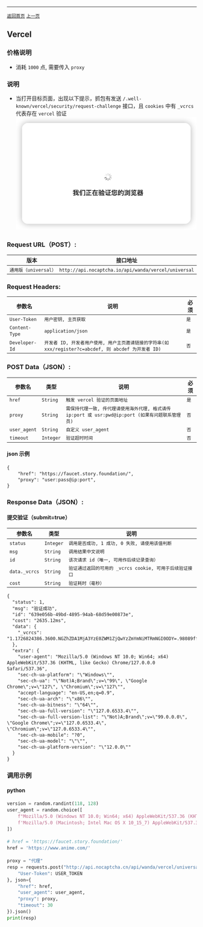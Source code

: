 ------

[`返回首页`](../README.md)    [`上一页`](shape.md)

## Vercel

### 价格说明
* 消耗 `1000` 点, 需要传入 `proxy`

### 说明
* 当打开目标页面，出现以下提示，抓包有发送 `/.well-known/vercel/security/request-challenge` 接口，且 `cookies` 中有 `_vcrcs` 代表存在 `vercel` 验证
    ![验证样式](/images/vercel/img1.png)

### Request URL（POST）:

| 版本               | 接口地址                                                    |
|------------------|---------------------------------------------------------|
| `通用版（universal）` | `http://api.nocaptcha.io/api/wanda/vercel/universal` |

### Request Headers:

| 参数名            | 说明                 | 必须  |
|----------------|--------------------|-----|
| `User-Token`   | `用户密钥, 主页获取`       | `是` |
| `Content-Type` | `application/json` | `是` |
| `Developer-Id` | `开发者 ID, 开发者用户使用, 用户主页邀请链接的字符串(如 xxx/register?c=abcdef, 则 abcdef 为开发者 ID)`           | `否` |

### POST Data（JSON）:

| 参数名          | 类型        | 说明                                                                                                                                                             | 必须  |
|--------------|-----------|-----------------------------|-----|
| `href`    | `String`  | `触发 vercel 验证的页面地址`    | `是` |
| `proxy`    | `String`  | `需保持代理一致, 传代理请使用海外代理, 格式请传 ip:port 或 usr:pwd@ip:port (如果有问题联系管理员)` | `否` |
| `user_agent` | `String`  | `自定义 user_agent`       | `否` |
| `timeout` | `Integer`  | `验证超时时间`       | `否` |

#### json 示例

```
{
    "href": "https://faucet.story.foundation/",
    "proxy": "user:pass@ip:port",
}
```

### Response Data（JSON）:

#### 提交验证（submit=true）

| 参数名            | 类型        | 说明                            |
|----------------|-----------|-------------------------------|
| `status`       | `Integer` | `调用是否成功, 1 成功, 0 失败, 请使用该值判断` |
| `msg`          | `String`  | `调用结果中文说明`                    |
| `id`           | `String`  | `该次请求 id（唯一, 可用作后续记录查询）`      |
| `data._vcrcs`   | `String`  | `验证通过返回的可用的 _vcrcs cookie, 可用于后续验证接口`    |
| `cost`         | `String`  | `验证耗时（毫秒）`                    |

```
{
  "status": 1,
  "msg": "验证成功",
  "id": "639e056b-49bd-4895-94ab-68d59e00873e",
  "cost": "2635.12ms",
  "data": {
    "_vcrcs": "1.1726824386.3600.NGZhZDA1MjA3YzE0ZWM1ZjQwYzZmYmNiMTRmNGI0ODY=.98089ffd4040710db7cee73152aafefb"
  },
  "extra": {
    "user-agent": "Mozilla/5.0 (Windows NT 10.0; Win64; x64) AppleWebKit/537.36 (KHTML, like Gecko) Chrome/127.0.0.0 Safari/537.36",
    "sec-ch-ua-platform": "\"Windows\"",
    "sec-ch-ua": "\"Not)A;Brand\";v=\"99\", \"Google Chrome\";v=\"127\", \"Chromium\";v=\"127\"",
    "accept-language": "en-US,en;q=0.9",
    "sec-ch-ua-arch": "\"x86\"",
    "sec-ch-ua-bitness": "\"64\"",
    "sec-ch-ua-full-version": "\"127.0.6533.4\"",
    "sec-ch-ua-full-version-list": "\"Not)A;Brand\";v=\"99.0.0.0\", \"Google Chrome\";v=\"127.0.6533.4\", \"Chromium\";v=\"127.0.6533.4\"",
    "sec-ch-ua-mobile": "?0",
    "sec-ch-ua-model": "\"\"",
    "sec-ch-ua-platform-version": "\"12.0.0\""
  }
}
```

### 调用示例

#### python

```python
version = random.randint(118, 128)
user_agent = random.choice([
    f"Mozilla/5.0 (Windows NT 10.0; Win64; x64) AppleWebKit/537.36 (KHTML, like Gecko) Chrome/{version}.0.0.0 Safari/537.36",
    f'Mozilla/5.0 (Macintosh; Intel Mac OS X 10_15_7) AppleWebKit/537.36 (KHTML, like Gecko) Chrome/{version}.0.0.0 Safari/537.36'
])

# href = 'https://faucet.story.foundation/'
href = 'https://www.anime.com/'

proxy = "代理"
resp = requests.post("http://api.nocaptcha.cn/api/wanda/vercel/universal", headers={
    "User-Token": USER_TOKEN
}, json={
    "href": href,
    "user_agent": user_agent,
    "proxy": proxy,
    "timeout": 30
}).json()
print(resp)
```
